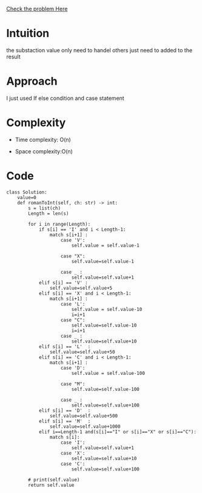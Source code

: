 [Check the problem  Here](https://leetcode.com/problems/roman-to-integer/description/)
# Intuition
<!-- Describe your first thoughts on how to solve this problem. -->
the substaction value only need to handel others just need to added to the result
# Approach 
I just used If else condition and case statement
<!-- Describe your approach to solving the problem. -->


# Complexity
- Time complexity: O(n)
<!-- Add your time complexity here, e.g. $$O(n)$$ -->

- Space complexity:O(n)
<!-- Add your space complexity here, e.g. $$O(n)$$ -->


# Code
```
class Solution:
    value=0
    def romanToInt(self, ch: str) -> int:
        s = list(ch)
        Length = len(s)
        
        for i in range(Length):
            if s[i] == 'I' and i < Length-1:
                match s[i+1] :
                    case 'V':
                        self.value = self.value-1
                         
                    case "X": 
                        self.value=self.value-1
                         
                    case _ :
                        self.value=self.value+1
            elif s[i] == 'V' :
                self.value=self.value+5
            elif s[i] == 'X' and i < Length-1:
                match s[i+1] :
                    case 'L':
                        self.value = self.value-10
                        i=i+1
                    case "C": 
                        self.value=self.value-10
                        i=i+1
                    case _ :
                        self.value=self.value+10
            elif s[i] == 'L'  :
                self.value=self.value+50
            elif s[i] == 'C' and i < Length-1:
                match s[i+1] :
                    case 'D':
                        self.value = self.value-100
                         
                    case "M": 
                        self.value=self.value-100
                         
                    case _ :
                        self.value=self.value+100
            elif s[i] == 'D'  :
                self.value=self.value+500
            elif s[i] == 'M'  :
                self.value=self.value+1000
            elif i==Length-1 and(s[i]=="I" or s[i]=="X" or s[i]=="C"):
                match s[i]:
                    case 'I':
                        self.value=self.value+1
                    case 'X':
                        self.value=self.value+10
                    case 'C':
                        self.value=self.value+100

        # print(self.value)
        return self.value

```
